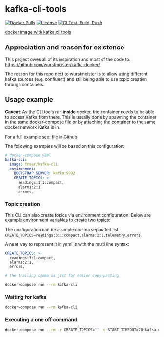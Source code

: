 # kafka-cli-tools

[![Docker Pulls](https://img.shields.io/docker/pulls/frser/kafka-cli.svg)](https://hub.docker.com/r/frser/kafka-cli/)
[![License](https://img.shields.io/badge/License-Apache%202.0-blue.svg)](https://opensource.org/licenses/Apache-2.0)
[![CI Test, Build, Push](https://github.com/fr-ser/kafka-cli-tools/workflows/test-build-push/badge.svg)](https://github.com/fr-ser/kafka-cli-tools/actions)

[docker image with kafka cli tools](https://hub.docker.com/r/frser/kafka-cli/)

## Appreciation and reason for existence

This project owes all of its inspiration and most of the code to:
https://github.com/wurstmeister/kafka-docker/

The reason for this repo next to wurstmeister is to allow using different kafka sources (e.g.
confluent) and still being able to use topic creation through containers.

## Usage example

**Caveat**: As the CLI tools run **inside** docker, the container needs to be able to access
Kafka from there. This is usually done by spawning the container in the same docker-compose file
or by attaching the container to the same docker network Kafka is in.

For a full example see: [file](docker-compose.yaml) in
[Github](https://github.com/fr-ser/kafka-cli-tools/blob/master/docker-compose.yaml)

The following examples will be based on this configuration:

```yaml
# docker-compose.yaml
kafka-cli:
  image: frser/kafka-cli
  environment:
    BOOTSTRAP_SERVER: kafka:9092
    CREATE_TOPICS: >-
      readings:3:1:compact,
      alarms:2:1,
      errors,
```

### Topic creation

This CLI can also create topics via environment configuration. Below are example environment
variables to create two topics:

The configuration can be a simple comma separated list
`CREATE_TOPICS=readings:3:1:compact,alarms:2:1,telemetry.errors`.

A neat way to represent it in yaml is with the multi line syntax:

```yaml
CREATE_TOPICS: >-
  readings:3:1:compact,
  alarms:2:1,
  errors,

# the trailing comma is just for easier copy-pasting
```

```sh
docker-compose run --rm kafka-cli
```

### Waiting for kafka

```sh
docker-compose run --rm kafka-cli
```

### Executing a one off command

```sh
docker-compose run --rm -e CREATE_TOPICS="" -e START_TIMEOUT=20 kafka-cli kafka-topics.sh --list --bootstrap-server kafka:9092
```
